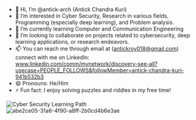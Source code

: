 - 👋 Hi, I’m @antick-arch (Antick Chandra Kuri)
- 👀 I’m interested in Cyber Security, Research in various fields, Programming (especially deep learning), and Problem analysis.
- 🌱 I’m currently learning Computer and Communication Engineering
- 💞️ I’m looking to collaborate on projects related to cybersecurity, deep learning applications, or research endeavors.
- 📫 You can reach me through email at (antickroy018@gmail.com) connect with me on LinkedIn:
www.linkedin.com/comm/mynetwork/discovery-see-all?usecase=PEOPLE_FOLLOWS&followMember=antick-chandra-kuri-941b532b3
- 😄 Pronouns: He/Him
- ⚡ Fun fact: I enjoy solving puzzles and riddles in my free time!
  
![Cyber Security Learning Path](https://github.com/antick-arch/antick-arch/assets/156878911/559a89c6-047a-41cc-a6d7-97e1ec560ba5)
![abe2ce05-31a6-4f90-a8ff-2b0cd4b6e3ae](https://github.com/antick-arch/antick-arch/assets/156878911/65d7a369-dfb2-4ab0-b881-595c85873cde)

<!---
antick-arch/antick-arch is a ✨ special ✨ repository because its `README.md` (this file) appears on your GitHub profile.
You can click the Preview link to take a look at your changes.
--->

